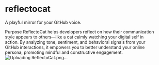 # reflectocat
A playful mirror for your GitHub voice.

Purpose
ReflectoCat helps developers reflect on how their communication style appears to others—like a cat calmly watching your digital self in action. By analyzing tone, sentiment, and behavioral signals from your GitHub interactions, it empowers you to better understand your online persona, promoting mindful and constructive engagement.
![Uploading ReflectoCat.png…]()
